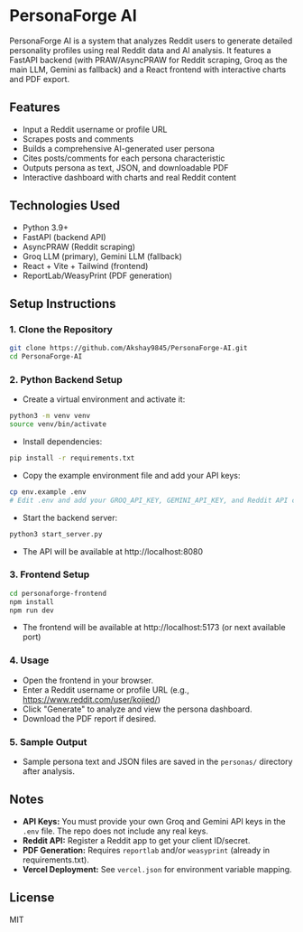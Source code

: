 # PersonaForge AI

PersonaForge AI is a system that analyzes Reddit users to generate detailed personality profiles using real Reddit data and AI analysis. It features a FastAPI backend (with PRAW/AsyncPRAW for Reddit scraping, Groq as the main LLM, Gemini as fallback) and a React frontend with interactive charts and PDF export.

## Features
- Input a Reddit username or profile URL
- Scrapes posts and comments
- Builds a comprehensive AI-generated user persona
- Cites posts/comments for each persona characteristic
- Outputs persona as text, JSON, and downloadable PDF
- Interactive dashboard with charts and real Reddit content

## Technologies Used
- Python 3.9+
- FastAPI (backend API)
- AsyncPRAW (Reddit scraping)
- Groq LLM (primary), Gemini LLM (fallback)
- React + Vite + Tailwind (frontend)
- ReportLab/WeasyPrint (PDF generation)

## Setup Instructions

### 1. Clone the Repository
```bash
git clone https://github.com/Akshay9845/PersonaForge-AI.git
cd PersonaForge-AI
```

### 2. Python Backend Setup
- Create a virtual environment and activate it:
```bash
python3 -m venv venv
source venv/bin/activate
```
- Install dependencies:
```bash
pip install -r requirements.txt
```
- Copy the example environment file and add your API keys:
```bash
cp env.example .env
# Edit .env and add your GROQ_API_KEY, GEMINI_API_KEY, and Reddit API credentials
```
- Start the backend server:
```bash
python3 start_server.py
```
- The API will be available at http://localhost:8080

### 3. Frontend Setup
```bash
cd personaforge-frontend
npm install
npm run dev
```
- The frontend will be available at http://localhost:5173 (or next available port)

### 4. Usage
- Open the frontend in your browser.
- Enter a Reddit username or profile URL (e.g., https://www.reddit.com/user/kojied/)
- Click "Generate" to analyze and view the persona dashboard.
- Download the PDF report if desired.

### 5. Sample Output
- Sample persona text and JSON files are saved in the `personas/` directory after analysis.

## Notes
- **API Keys:** You must provide your own Groq and Gemini API keys in the `.env` file. The repo does not include any real keys.
- **Reddit API:** Register a Reddit app to get your client ID/secret.
- **PDF Generation:** Requires `reportlab` and/or `weasyprint` (already in requirements.txt).
- **Vercel Deployment:** See `vercel.json` for environment variable mapping.

## License
MIT 